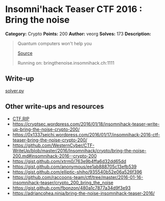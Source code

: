 # Insomni'hack Teaser CTF 2016 : Bring the noise

**Category:** Crypto
**Points:** 200
**Author:** veorg
**Solves:** 173
**Description:**

> Quantum computers won't help you
>
> [Source](./server-bd6a6586808ab28325de37276aa99357.py)
>
> Running on: bringthenoise.insomnihack.ch:1111


## Write-up

[solver.py](solver.py)


## Other write-ups and resources

* [CTF.RIP](https://ctf.rip/insomnihack-teaser-2016-bring-the-noise-crypto-200-pts/)
* <https://cryptsec.wordpress.com/2016/01/18/insomnihack-teaser-write-up-bring-the-noise-crypto-200/>
* <https://0x1337seichi.wordpress.com/2016/01/17/insomnihack-2016-ctf-teaser-bring-the-noise-crypto-200/>
* <https://github.com/WesternCyber/CTF-WriteUp/blob/master/2016/Insomnihack/crypto/bring-the-noise-200.md#insomnihack-2016--crypto-200>
* <https://gist.github.com/xtrm0/763e9b4ffa6d32dd65dd>
* <https://gist.github.com/anonymous/ee1ab888705c13efb539>
* <https://gist.github.com/elliptic-shiho/935540b52e06a526f396>
* <https://github.com/raccoons-team/ctf/tree/master/2016-01-16-insomnihack-teaser/crypto_200_bring_the_noise>
* <https://gist.github.com/fbonzon/480a1c7877a34d9f3e93>
* <https://adriancohea.ninja/bring-the-noise-insomnihack-teaser-2016/>
